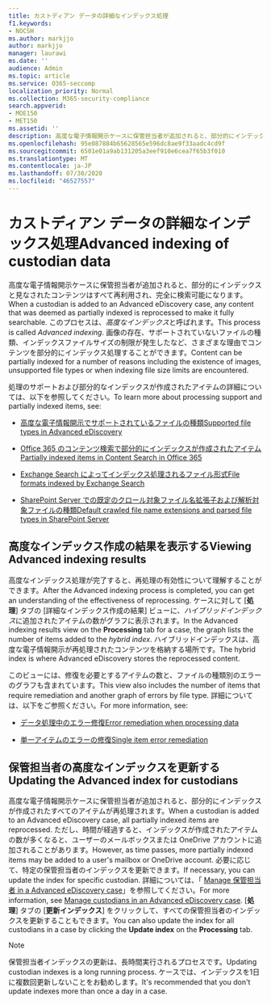 ```yaml
---
title: カストディアン データの詳細なインデックス処理
f1.keywords:
- NOCSH
ms.author: markjjo
author: markjjo
manager: laurawi
ms.date: ''
audience: Admin
ms.topic: article
ms.service: O365-seccomp
localization_priority: Normal
ms.collection: M365-security-compliance
search.appverid:
- MOE150
- MET150
ms.assetid: ''
description: 高度な電子情報開示ケースに保管担当者が追加されると、部分的にインデックスと見なされたコンテンツはすべて再利用され、完全に検索可能になります。
ms.openlocfilehash: 95e087884b65628565e596dc8ae9f33aadc4cd9f
ms.sourcegitcommit: 6501e01a9ab131205a3eef910e6cea7f65b3f010
ms.translationtype: MT
ms.contentlocale: ja-JP
ms.lasthandoff: 07/30/2020
ms.locfileid: "46527557"
---
```

# <a name="advanced-indexing-of-custodian-data"></a><span data-ttu-id="261d7-103">カストディアン データの詳細なインデックス処理</span><span class="sxs-lookup"><span data-stu-id="261d7-103">Advanced indexing of custodian data</span></span>

<span data-ttu-id="261d7-104">高度な電子情報開示ケースに保管担当者が追加されると、部分的にインデックスと見なされたコンテンツはすべて再利用され、完全に検索可能になります。</span><span class="sxs-lookup"><span data-stu-id="261d7-104">When a custodian is added to an Advanced eDiscovery case, any content that was deemed as partially indexed is reprocessed to make it fully searchable.</span></span>  <span data-ttu-id="261d7-105">このプロセスは、*高度なインデックス*と呼ばれます。</span><span class="sxs-lookup"><span data-stu-id="261d7-105">This process is called *Advanced indexing*.</span></span> <span data-ttu-id="261d7-106">画像の存在、サポートされていないファイルの種類、インデックスファイルサイズの制限が発生したなど、さまざまな理由でコンテンツを部分的にインデックス処理することができます。</span><span class="sxs-lookup"><span data-stu-id="261d7-106">Content can be partially indexed for a number of reasons including the existence of images, unsupported file types or when indexing file size limits are encountered.</span></span>

<span data-ttu-id="261d7-107">処理のサポートおよび部分的なインデックスが作成されたアイテムの詳細については、以下を参照してください。</span><span class="sxs-lookup"><span data-stu-id="261d7-107">To learn more about processing support and partially indexed items, see:</span></span>

- [<span data-ttu-id="261d7-108">高度な電子情報開示でサポートされているファイルの種類</span><span class="sxs-lookup"><span data-stu-id="261d7-108">Supported file types in Advanced eDiscovery</span></span>](supported-filetypes-ediscovery20.md)

- [<span data-ttu-id="261d7-109">Office 365 のコンテンツ検索で部分的にインデックスが作成されたアイテム</span><span class="sxs-lookup"><span data-stu-id="261d7-109">Partially indexed items in Content Search in Office 365</span></span>](partially-indexed-items-in-content-search.md)

- [<span data-ttu-id="261d7-110">Exchange Search によってインデックス処理されるファイル形式</span><span class="sxs-lookup"><span data-stu-id="261d7-110">File formats indexed by Exchange Search</span></span>](https://docs.microsoft.com/exchange/file-formats-indexed-by-exchange-search-exchange-2013-help)

- [<span data-ttu-id="261d7-111">SharePoint Server での既定のクロール対象ファイル名拡張子および解析対象ファイルの種類</span><span class="sxs-lookup"><span data-stu-id="261d7-111">Default crawled file name extensions and parsed file types in SharePoint Server</span></span>](https://docs.microsoft.com/SharePoint/technical-reference/default-crawled-file-name-extensions-and-parsed-file-types)

## <a name="viewing-advanced-indexing-results"></a><span data-ttu-id="261d7-112">高度なインデックス作成の結果を表示する</span><span class="sxs-lookup"><span data-stu-id="261d7-112">Viewing Advanced indexing results</span></span>

<span data-ttu-id="261d7-113">高度なインデックス処理が完了すると、再処理の有効性について理解することができます。</span><span class="sxs-lookup"><span data-stu-id="261d7-113">After the Advanced indexing process is completed, you can get an understanding of the effectiveness of reprocessing.</span></span>  <span data-ttu-id="261d7-114">ケースに対して [**処理**] タブの [詳細なインデックス作成の結果] ビューに、*ハイブリッドインデックス*に追加されたアイテムの数がグラフに表示されます。</span><span class="sxs-lookup"><span data-stu-id="261d7-114">In the Advanced indexing results view on the **Processing** tab for a case, the graph lists the number of items added to the *hybrid index*.</span></span>  <span data-ttu-id="261d7-115">ハイブリッドインデックスは、高度な電子情報開示が再処理されたコンテンツを格納する場所です。</span><span class="sxs-lookup"><span data-stu-id="261d7-115">The hybrid index is where Advanced eDiscovery stores the reprocessed content.</span></span>

<span data-ttu-id="261d7-116">このビューには、修復を必要とするアイテムの数と、ファイルの種類別のエラーのグラフも含まれています。</span><span class="sxs-lookup"><span data-stu-id="261d7-116">This view  also includes the number of items that require remediation and another graph of errors by file type.</span></span> <span data-ttu-id="261d7-117">詳細については、以下をご参照ください。</span><span class="sxs-lookup"><span data-stu-id="261d7-117">For more information, see:</span></span>

- [<span data-ttu-id="261d7-118">データ処理中のエラー修復</span><span class="sxs-lookup"><span data-stu-id="261d7-118">Error remediation when processing data</span></span>](error-remediation.md)

- [<span data-ttu-id="261d7-119">単一アイテムのエラーの修復</span><span class="sxs-lookup"><span data-stu-id="261d7-119">Single item error remediation</span></span>](single-item-error-remediation.md)

## <a name="updating-the-advanced-index-for-custodians"></a><span data-ttu-id="261d7-120">保管担当者の高度なインデックスを更新する</span><span class="sxs-lookup"><span data-stu-id="261d7-120">Updating the Advanced index for custodians</span></span>

<span data-ttu-id="261d7-121">高度な電子情報開示ケースに保管担当者が追加されると、部分的にインデックスが作成されたすべてのアイテムが再処理されます。</span><span class="sxs-lookup"><span data-stu-id="261d7-121">When a custodian is added to an Advanced eDiscovery case, all partially indexed items are reprocessed.</span></span> <span data-ttu-id="261d7-122">ただし、時間が経過すると、インデックスが作成されたアイテムの数が多くなると、ユーザーのメールボックスまたは OneDrive アカウントに追加されることがあります。</span><span class="sxs-lookup"><span data-stu-id="261d7-122">However, as time passes, more partially indexed items may be added to a user's mailbox or OneDrive account.</span></span>  <span data-ttu-id="261d7-123">必要に応じて、特定の保管担当者のインデックスを更新できます。</span><span class="sxs-lookup"><span data-stu-id="261d7-123">If necessary, you can update the index for specific custodian.</span></span> <span data-ttu-id="261d7-124">詳細については、「 [Manage 保管担当者 in a Advanced eDiscovery case](manage-new-custodians.md#re-index-custodian-data)」を参照してください。</span><span class="sxs-lookup"><span data-stu-id="261d7-124">For more information, see [Manage custodians in an Advanced eDiscovery case](manage-new-custodians.md#re-index-custodian-data).</span></span> <span data-ttu-id="261d7-125">[**処理**] タブの [**更新インデックス**] をクリックして、すべての保管担当者のインデックスを更新することもできます。</span><span class="sxs-lookup"><span data-stu-id="261d7-125">You can also update the index for all custodians in a case by clicking the **Update index** on the **Processing** tab.</span></span>

> [!NOTE]
> <span data-ttu-id="261d7-126">保管担当者インデックスの更新は、長時間実行されるプロセスです。</span><span class="sxs-lookup"><span data-stu-id="261d7-126">Updating custodian indexes is a long running process.</span></span> <span data-ttu-id="261d7-127">ケースでは、インデックスを1日に複数回更新しないことをお勧めします。</span><span class="sxs-lookup"><span data-stu-id="261d7-127">It's recommended that you don't update indexes more than once a day in a case.</span></span>
